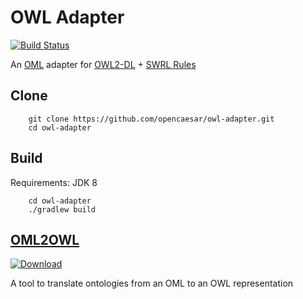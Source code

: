 # OWL Adapter

[![Build Status](https://travis-ci.org/opencaesar/owl-adapter.svg?branch=master)](https://travis-ci.org/opencaesar/owl-adapter)

An [OML](https://github.com/opencaesar/oml) adapter for [OWL2-DL](https://www.w3.org/TR/owl2-syntax/) + [SWRL Rules](https://www.w3.org/Submission/SWRL/)

## Clone
```
    git clone https://github.com/opencaesar/owl-adapter.git
    cd owl-adapter
```
      
## Build
Requirements: JDK 8
```
    cd owl-adapter
    ./gradlew build
```

## [OML2OWL](owl-adapter/oml2owl/README.md)

[ ![Download](https://api.bintray.com/packages/opencaesar/owl-adapter/oml2owl/images/download.svg) ](https://bintray.com/opencaesar/owl-adapter/oml2owl/_latestVersion)

A tool to translate ontologies from an OML to an OWL representation